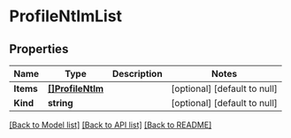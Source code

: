 # ProfileNtlmList

## Properties
Name | Type | Description | Notes
------------ | ------------- | ------------- | -------------
**Items** | [**[]ProfileNtlm**](profile_ntlm.md) |  | [optional] [default to null]
**Kind** | **string** |  | [optional] [default to null]

[[Back to Model list]](../README.md#documentation-for-models) [[Back to API list]](../README.md#documentation-for-api-endpoints) [[Back to README]](../README.md)


